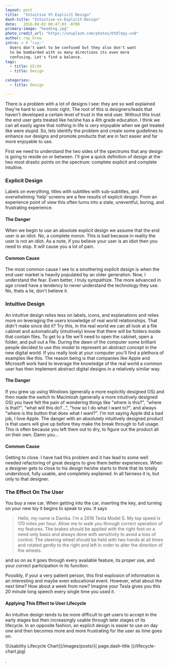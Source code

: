 ```yaml
---
layout: post
title:  "Intuitive VS Explicit Design"
dash-title: "Intuitive-vs-Explicit-Design"
date:   2016-08-02 00:47:03 -0700
primary-image: "heading.jpg"
photo_credit_url: "https://unsplash.com/photos/DtDlVpy-vvQ"
author: ray_krow
intro: > # "tag:"
  Users don't want to be confused but they also don't want
  to be bombarded with so many directions its even more
  confusing. Let's find a balance.
tags:
  - title: UI/UX
  - title: Design

categories:
  - title: Design

---
```


There is a problem with a lot of designs I see: they are so well explained they're hard to use. Ironic right. The root of this is designers/leads that haven't developed a certain level of trust in the end user. Without this trust the end user gets treated like he/she has a 4th grade education. I think we can all easily agree that nothing in life is very enjoyable when we get treated like were stupid. So, lets identify the problem and create some guidelines to enhance our designs and promote products that are in fact easier and far more enjoyable to use.


First we need to understand the two sides of the spectrums that any design is going to reside on or between. I'll give a quick definition of design at the two most drastic points on the spectrum: complete explicit and complete intuitive.


### Explicit Design
Labels on everything, titles with subtitles with sub-subtitles, and overwhelming 'help' screens are a few results of explicit design. From an experience point of view this often turns into a stale, uneventful, boring, and frustrating experience.


#### The Danger
When we begin to use an absolute explicit design we assume that the end user is an idiot. No, a complete moron. This is bad because in reality the user is not an idiot. As a note, if you believe your user is an idiot then you need to stop. It will cause you a lot of pain.

#### Common Cause
The most common cause I see to a smothering explicit design is when the end user market is heavily populated by an older generation. Now, I understand the fear. Even better, I truly sympathize. The more advanced in age crowd have a tendency to never understand the technology they use. No, thats a lie, don't believe it.


### Intuitive Design
An intuitive design relies less on labels, icons, and explanations and relies more on leveraging the users knowledge of real world relationships. That didn't make since did it? Try this, in the real world we can all look at a file cabinet and automatically (intuitively) know that there will be folders inside that contain files. To get to a file we'll need to open the cabinet, open a folder, and pull out a file. During the dawn of the computer some brilliant people decided to use this model to represent an abstract concept in the new digital world. If you really look at your computer you'll find a plethora of examples like this. The reason being is that companies like Apple and Microsoft work hard to leverage the knowledge of the real world a common user has then implement abstract digital designs in a relatively similar way.

#### The Danger
If you grew up using Windows (generally a more explicitly designed OS) and then made the switch to Macintosh (generally a more intuitively designed OS) you have felt the pain of wondering things like "where is this?", "where is that?", "what will this do?...", "how so I do what I want to?", and always "where is the button that does what I want?". I'm not saying Apple did a bad job, I love Apple. The danger with an absolutely intuitively designed product is that users will give up before they make the break through to full usage. This is often because you left them out to dry, to figure out the product all on their own. Damn you...

#### Common Cause
Getting to close. I have had this problem and it has lead to some well needed refactoring of great designs to give them better experiences. When a designer gets to close to his design he/she starts to think that its totally understood, fully usable, and completely explained. In all fairness it is, but only to that designer.

### The Effect On The User
You buy a new car. When getting into the car, inserting the key, and turning on your new toy it begins to speak to you. It says

> Hello, my name is Danika. I'm a 2016 Tesla Model S. My top speed is 170 miles per hour. Allow me to walk you through correct operation of my features. The brakes should be applied with the right foot on a need only basis and always done with sensitivity to avoid a loss of control. The steering wheel should be held with two hands at all times and rotated gently to the right and left in order to alter the direction of the wheels.

and so on as it goes through every available feature, its proper use, and your correct participation in its function.

Possibly, if your a very patient person, this first explosion of information is an interesting and maybe even educational event. However, what about the next time? How about a week from now? Imagine your Tesla gives you this 20 minute long speech every single time you used it.

#### Applying This Effect to User Lifecycle
An intuitive design tends to be more difficult to get users to accept in the early stages but then increasingly usable through later stages of its lifecycle. In an opposite fashion, an explicit design is easier to use on day one and then becomes more and more frustrating for the user as time goes on.  

![Usability Lifecycle Chart](/images/posts/{{ page.dash-title }}/lifecycle-chart.jpg)









.
